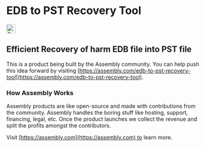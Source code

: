 # EDB to PST Recovery Tool

<a href="https://assembly.com/edb-to-pst-recovery-tool/bounties?utm_campaign=assemblage&utm_source=edb-to-pst-recovery-tool&utm_medium=repo_badge"><img src="https://asm-badger.herokuapp.com/edb-to-pst-recovery-tool/badges/tasks.svg" height="24px" alt="Open Tasks" /></a>

## Efficient Recovery of harm EDB file into PST file

This is a product being built by the Assembly community. You can help push this idea forward by visiting [https://assembly.com/edb-to-pst-recovery-tool](https://assembly.com/edb-to-pst-recovery-tool).

### How Assembly Works

Assembly products are like open-source and made with contributions from the community. Assembly handles the boring stuff like hosting, support, financing, legal, etc. Once the product launches we collect the revenue and split the profits amongst the contributors.

Visit [https://assembly.com](https://assembly.com) to learn more.

